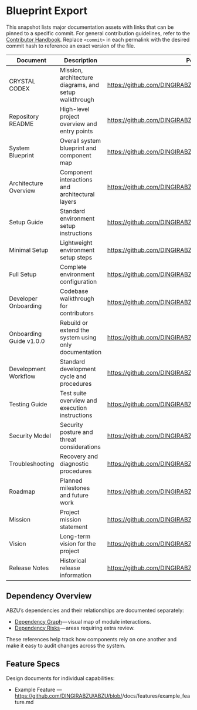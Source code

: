 # Blueprint Export

This snapshot lists major documentation assets with links that can be pinned to a specific commit. For general contribution guidelines, refer to the [Contributor Handbook](CONTRIBUTOR_HANDBOOK.md).
Replace `<commit>` in each permalink with the desired commit hash to reference an exact version of the file.

| Document | Description | Permalink Template |
|---|---|---|
| CRYSTAL CODEX | Mission, architecture diagrams, and setup walkthrough | https://github.com/DINGIRABZU/ABZU/blob/<commit>/CRYSTAL_CODEX.md |
| Repository README | High-level project overview and entry points | https://github.com/DINGIRABZU/ABZU/blob/<commit>/README.md |
| System Blueprint | Overall system blueprint and component map | https://github.com/DINGIRABZU/ABZU/blob/<commit>/docs/system_blueprint.md |
| Architecture Overview | Component interactions and architectural layers | https://github.com/DINGIRABZU/ABZU/blob/<commit>/docs/architecture_overview.md |
| Setup Guide | Standard environment setup instructions | https://github.com/DINGIRABZU/ABZU/blob/<commit>/docs/setup.md |
| Minimal Setup | Lightweight environment setup steps | https://github.com/DINGIRABZU/ABZU/blob/<commit>/docs/setup_minimal.md |
| Full Setup | Complete environment configuration | https://github.com/DINGIRABZU/ABZU/blob/<commit>/docs/setup_full.md |
| Developer Onboarding | Codebase walkthrough for contributors | https://github.com/DINGIRABZU/ABZU/blob/<commit>/docs/developer_onboarding.md |
| Onboarding Guide v1.0.0 | Rebuild or extend the system using only documentation | https://github.com/DINGIRABZU/ABZU/blob/<commit>/docs/onboarding_guide.md |
| Development Workflow | Standard development cycle and procedures | https://github.com/DINGIRABZU/ABZU/blob/<commit>/docs/development_workflow.md |
| Testing Guide | Test suite overview and execution instructions | https://github.com/DINGIRABZU/ABZU/blob/<commit>/docs/testing.md |
| Security Model | Security posture and threat considerations | https://github.com/DINGIRABZU/ABZU/blob/<commit>/docs/security_model.md |
| Troubleshooting | Recovery and diagnostic procedures | https://github.com/DINGIRABZU/ABZU/blob/<commit>/docs/troubleshooting.md |
| Roadmap | Planned milestones and future work | https://github.com/DINGIRABZU/ABZU/blob/<commit>/docs/roadmap.md |
| Mission | Project mission statement | https://github.com/DINGIRABZU/ABZU/blob/<commit>/docs/MISSION.md |
| Vision | Long-term vision for the project | https://github.com/DINGIRABZU/ABZU/blob/<commit>/docs/VISION.md |
| Release Notes | Historical release information | https://github.com/DINGIRABZU/ABZU/blob/<commit>/docs/release_notes.md |

## Dependency Overview

ABZU’s dependencies and their relationships are documented separately:

- [Dependency Graph](dependency-graph.md) — visual map of module interactions.
- [Dependency Risks](dependency_risks.md) — areas requiring extra review.

These references help track how components rely on one another and make it easy to audit changes across the system.

## Feature Specs

Design documents for individual capabilities:

- Example Feature — https://github.com/DINGIRABZU/ABZU/blob/<commit>/docs/features/example_feature.md

